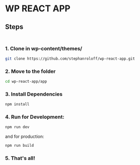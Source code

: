 # WP REACT APP

## Steps<br><br>

### 1. Clone in wp-content/themes/<br>

```bash
git clone https://github.com/stephanroloff/wp-react-app.git
```

### 2. Move to the folder<br>

```bash
cd wp-react-app/app
```

### 3. Install Dependencies<br>

```bash
npm install
```

### 4. Run for Development:<br>

```bash
npm run dev
```

and for production:<br>

```bash
npm run build
```

### 5. That's all!<br>
